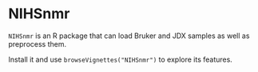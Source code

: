 NIHSnmr
=======

`NIHSnmr` is an R package that can load Bruker and JDX samples as well as preprocess them.

Install it and use `browseVignettes("NIHSnmr")` to explore its features.


